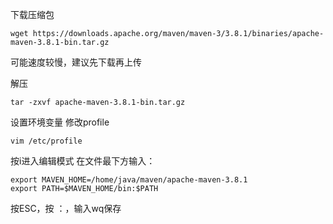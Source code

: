 下载压缩包
```
wget https://downloads.apache.org/maven/maven-3/3.8.1/binaries/apache-maven-3.8.1-bin.tar.gz
```
可能速度较慢，建议先下载再上传

解压
```
tar -zxvf apache-maven-3.8.1-bin.tar.gz
```

设置环境变量
修改profile
```
vim /etc/profile
```
按i进入编辑模式
在文件最下方输入：
```
export MAVEN_HOME=/home/java/maven/apache-maven-3.8.1
export PATH=$MAVEN_HOME/bin:$PATH
```
按ESC，按 ：，输入wq保存
